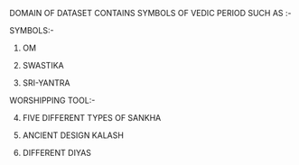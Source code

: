 DOMAIN OF DATASET CONTAINS SYMBOLS OF VEDIC PERIOD SUCH AS :-

SYMBOLS:-
1. OM

2. SWASTIKA

3. SRI-YANTRA

WORSHIPPING TOOL:-

4. FIVE DIFFERENT TYPES OF SANKHA 

5. ANCIENT DESIGN KALASH

6. DIFFERENT DIYAS
